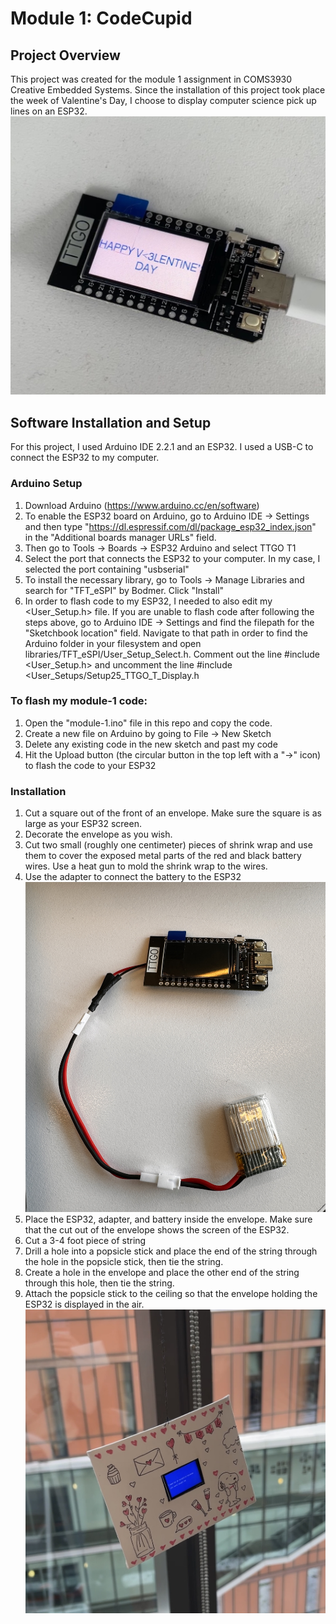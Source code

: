 # Module 1: CodeCupid

## Project Overview
This project was created for the module 1 assignment in COMS3930 Creative 
Embedded Systems. Since the installation of this project took place the week of
Valentine's Day, I choose to display computer science pick up lines on an 
ESP32.
![alt text](result.jpeg)

## Software Installation and Setup
For this project, I used Arduino IDE 2.2.1 and an ESP32. I used a USB-C to
connect the ESP32 to my computer.
### Arduino Setup
1. Download Arduino (https://www.arduino.cc/en/software)
2. To enable the ESP32 board on Arduino, go to Arduino IDE -> 
Settings and then type "https://dl.espressif.com/dl/package_esp32_index.json"
in the "Additional boards manager URLs" field. 
3. Then go to Tools -> Boards -> ESP32 Arduino and select TTGO T1
4. Select the port that connects the ESP32 to your computer. In my case, I
selected the port containing "usbserial"
5. To install the necessary library, go to Tools -> Manage Libraries and 
search for "TFT_eSPI" by Bodmer. Click "Install"
6. In order to flash code to my ESP32, I needed to also edit my <User_Setup.h>
file. If you are unable to flash code after following the steps above, go to
Arduino IDE -> Settings and find the filepath for the "Sketchbook  location" 
field. Navigate to that path in order to find the Arduino folder in your 
filesystem and open libraries/TFT_eSPI/User_Setup_Select.h. Comment out the
line #include <User_Setup.h> and uncomment the line 
#include <User_Setups/Setup25_TTGO_T_Display.h

### To flash my module-1 code:
1. Open the "module-1.ino" file in this repo and copy the code.
2. Create a new file on Arduino by going to File -> New Sketch
3. Delete any existing code in the new sketch and past my code
4. Hit the Upload button (the circular button in the top left with a "->" icon)
to flash the code to your ESP32

### Installation
1. Cut a square out of the front of an envelope. Make sure the square is as
large as your ESP32 screen.
2. Decorate the envelope as you wish.
3. Cut two small (roughly one centimeter) pieces of shrink wrap and use them to 
cover the exposed metal parts of the red and black battery wires. Use a heat
gun to mold the shrink wrap to the wires.
4. Use the adapter to connect the battery to the ESP32
![alt text](adapter.jpg)
5. Place the ESP32, adapter, and battery inside the envelope. Make sure that the
cut out of the envelope shows the screen of the ESP32.
6. Cut a 3-4 foot piece of string
6. Drill a hole into a popsicle stick and place the end of the string through 
the hole in the popsicle stick, then tie the string.
7. Create a hole in the envelope and place the other end of the string through
this hole, then tie the string.
8. Attach the popsicle stick to the ceiling so that the envelope holding the 
ESP32 is displayed in the air.
![alt text](result2.jpg)